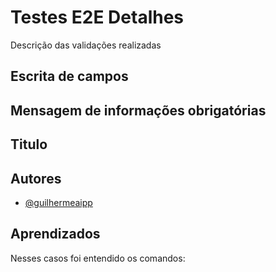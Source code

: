 
# Testes E2E Detalhes

Descrição das validações realizadas


## Escrita de campos

## Mensagem de informações obrigatórias
## Titulo
## Autores

- [@guilhermeaipp](https://github.com/guilhermeaipp)


## Aprendizados

Nesses casos foi entendido os comandos:



